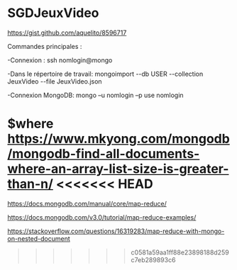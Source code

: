 # SGDJeuxVideo
https://gist.github.com/aquelito/8596717


Commandes principales :

-Connexion : 
ssh nomlogin@mongo

-Dans le répertoire de travail:
mongoimport --db USER --collection JeuxVideo --file JeuxVideo.json

-Connexion MongoDB:
mongo –u nomlogin –p
use nomlogin

$where
https://www.mkyong.com/mongodb/mongodb-find-all-documents-where-an-array-list-size-is-greater-than-n/
<<<<<<< HEAD
=======


https://docs.mongodb.com/manual/core/map-reduce/


https://docs.mongodb.com/v3.0/tutorial/map-reduce-examples/


https://stackoverflow.com/questions/16319283/map-reduce-with-mongo-on-nested-document
>>>>>>> c0581a59aa1ff88e23898188d259c7eb289893c6
